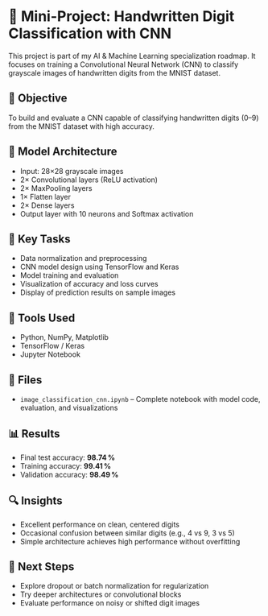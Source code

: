 # 🔢 Mini-Project: Handwritten Digit Classification with CNN

This project is part of my AI & Machine Learning specialization roadmap. It focuses on training a Convolutional Neural Network (CNN) to classify grayscale images of handwritten digits from the MNIST dataset.

## 🧪 Objective
To build and evaluate a CNN capable of classifying handwritten digits (0–9) from the MNIST dataset with high accuracy.

## 🧱 Model Architecture
- Input: 28×28 grayscale images
- 2× Convolutional layers (ReLU activation)
- 2× MaxPooling layers
- 1× Flatten layer
- 2× Dense layers
- Output layer with 10 neurons and Softmax activation

## 📌 Key Tasks
- Data normalization and preprocessing
- CNN model design using TensorFlow and Keras
- Model training and evaluation
- Visualization of accuracy and loss curves
- Display of prediction results on sample images

## 🧠 Tools Used
- Python, NumPy, Matplotlib
- TensorFlow / Keras
- Jupyter Notebook

## 📁 Files
- `image_classification_cnn.ipynb` – Complete notebook with model code, evaluation, and visualizations

## 📊 Results
- Final test accuracy: **98.74 %**
- Training accuracy: **99.41 %**
- Validation accuracy: **98.49 %**

## 🔍 Insights
- Excellent performance on clean, centered digits
- Occasional confusion between similar digits (e.g., 4 vs 9, 3 vs 5)
- Simple architecture achieves high performance without overfitting

## 🚀 Next Steps
- Explore dropout or batch normalization for regularization
- Try deeper architectures or convolutional blocks
- Evaluate performance on noisy or shifted digit images
